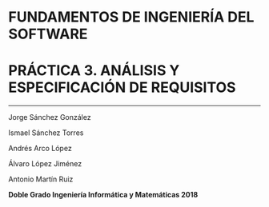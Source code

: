 # FUNDAMENTOS DE INGENIERÍA DEL SOFTWARE

# PRÁCTICA 3. ANÁLISIS Y ESPECIFICACIÓN DE REQUISITOS

---
Jorge Sánchez González


Ismael Sánchez Torres


Andrés Arco López


Álvaro López Jiménez


Antonio Martín Ruiz



**Doble Grado Ingeniería Informática y Matemáticas 2018**
